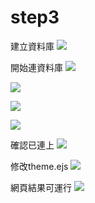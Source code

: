# step3

建立資料庫
![](https://i.imgur.com/dGE1DIT.png)

開始連資料庫
![](https://i.imgur.com/riYDhPY.png)

![](https://i.imgur.com/wMzcbpR.png)

![](https://i.imgur.com/6qHAC5D.png)

![](https://i.imgur.com/UdC63Lj.png)


確認已連上
![](https://i.imgur.com/0YZY7Zl.png)


修改theme.ejs
![](https://i.imgur.com/GTDaHow.png)

網頁結果可運行
![](https://i.imgur.com/eEkY3cQ.png)


